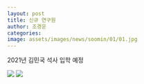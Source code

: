 ```yaml
---
layout: post
title: 신규 연구원
author: 조경운
categories: 
image: assets/images/news/soomin/01/01.jpg
---
```

2021년 김민국 석사 입학 예정

<img src="{{site.baseurl}}/assets/images/news/soomin/01/01.jpg">
<img src="{{site.baseurl}}/assets/images/news/soomin/01/02.jpg">


